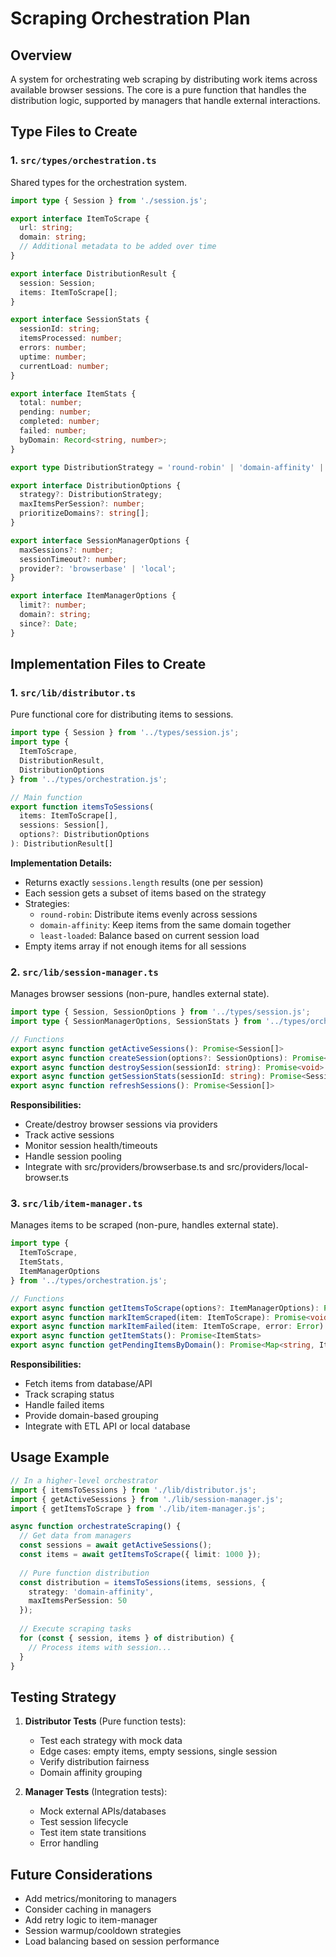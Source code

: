 # Scraping Orchestration Plan

## Overview
A system for orchestrating web scraping by distributing work items across available browser sessions. The core is a pure function that handles the distribution logic, supported by managers that handle external interactions.

## Type Files to Create

### 1. `src/types/orchestration.ts`
Shared types for the orchestration system.

```typescript
import type { Session } from './session.js';

export interface ItemToScrape {
  url: string;
  domain: string;
  // Additional metadata to be added over time
}

export interface DistributionResult {
  session: Session;
  items: ItemToScrape[];
}

export interface SessionStats {
  sessionId: string;
  itemsProcessed: number;
  errors: number;
  uptime: number;
  currentLoad: number;
}

export interface ItemStats {
  total: number;
  pending: number;
  completed: number;
  failed: number;
  byDomain: Record<string, number>;
}

export type DistributionStrategy = 'round-robin' | 'domain-affinity' | 'least-loaded';

export interface DistributionOptions {
  strategy?: DistributionStrategy;
  maxItemsPerSession?: number;
  prioritizeDomains?: string[];
}

export interface SessionManagerOptions {
  maxSessions?: number;
  sessionTimeout?: number;
  provider?: 'browserbase' | 'local';
}

export interface ItemManagerOptions {
  limit?: number;
  domain?: string;
  since?: Date;
}
```

## Implementation Files to Create

### 1. `src/lib/distributor.ts`
Pure functional core for distributing items to sessions.

```typescript
import type { Session } from '../types/session.js';
import type { 
  ItemToScrape, 
  DistributionResult, 
  DistributionOptions 
} from '../types/orchestration.js';

// Main function
export function itemsToSessions(
  items: ItemToScrape[],
  sessions: Session[],
  options?: DistributionOptions
): DistributionResult[]
```

**Implementation Details:**
- Returns exactly `sessions.length` results (one per session)
- Each session gets a subset of items based on the strategy
- Strategies:
  - `round-robin`: Distribute items evenly across sessions
  - `domain-affinity`: Keep items from the same domain together
  - `least-loaded`: Balance based on current session load
- Empty items array if not enough items for all sessions

### 2. `src/lib/session-manager.ts`
Manages browser sessions (non-pure, handles external state).

```typescript
import type { Session, SessionOptions } from '../types/session.js';
import type { SessionManagerOptions, SessionStats } from '../types/orchestration.js';

// Functions
export async function getActiveSessions(): Promise<Session[]>
export async function createSession(options?: SessionOptions): Promise<Session>
export async function destroySession(sessionId: string): Promise<void>
export async function getSessionStats(sessionId: string): Promise<SessionStats>
export async function refreshSessions(): Promise<Session[]>
```

**Responsibilities:**
- Create/destroy browser sessions via providers
- Track active sessions
- Monitor session health/timeouts
- Handle session pooling
- Integrate with src/providers/browserbase.ts and src/providers/local-browser.ts

### 3. `src/lib/item-manager.ts`
Manages items to be scraped (non-pure, handles external state).

```typescript
import type { 
  ItemToScrape, 
  ItemStats, 
  ItemManagerOptions 
} from '../types/orchestration.js';

// Functions
export async function getItemsToScrape(options?: ItemManagerOptions): Promise<ItemToScrape[]>
export async function markItemScraped(item: ItemToScrape): Promise<void>
export async function markItemFailed(item: ItemToScrape, error: Error): Promise<void>
export async function getItemStats(): Promise<ItemStats>
export async function getPendingItemsByDomain(): Promise<Map<string, ItemToScrape[]>>
```

**Responsibilities:**
- Fetch items from database/API
- Track scraping status
- Handle failed items
- Provide domain-based grouping
- Integrate with ETL API or local database

## Usage Example

```typescript
// In a higher-level orchestrator
import { itemsToSessions } from './lib/distributor.js';
import { getActiveSessions } from './lib/session-manager.js';
import { getItemsToScrape } from './lib/item-manager.js';

async function orchestrateScraping() {
  // Get data from managers
  const sessions = await getActiveSessions();
  const items = await getItemsToScrape({ limit: 1000 });
  
  // Pure function distribution
  const distribution = itemsToSessions(items, sessions, {
    strategy: 'domain-affinity',
    maxItemsPerSession: 50
  });
  
  // Execute scraping tasks
  for (const { session, items } of distribution) {
    // Process items with session...
  }
}
```

## Testing Strategy

1. **Distributor Tests** (Pure function tests):
   - Test each strategy with mock data
   - Edge cases: empty items, empty sessions, single session
   - Verify distribution fairness
   - Domain affinity grouping

2. **Manager Tests** (Integration tests):
   - Mock external APIs/databases
   - Test session lifecycle
   - Test item state transitions
   - Error handling

## Future Considerations

- Add metrics/monitoring to managers
- Consider caching in managers
- Add retry logic to item-manager
- Session warmup/cooldown strategies
- Load balancing based on session performance